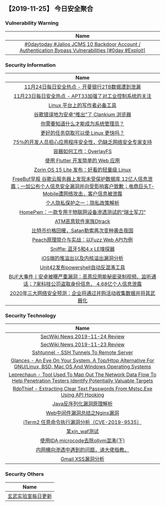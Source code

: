 
 ##   【2019-11-25】 今日安全聚合


###  						       							Vulnerability Warning

|                             Name                             |
| :----------------------------------------------------------: |
|[#0daytoday #Jalios JCMS 10 Backdoor Account / Authentication Bypass Vulnerabilities [#0day #Exploit]](http://0day.today/exploits/33582)|

### 						        							Security Information
|                             Name                                    |
| :----------------------------------------------------------: |
|[11月24日每日安全热点 - 开曼银行2TB数据遭到泄漏](https://www.anquanke.com/post/id/193508)|
|[11月23日每日安全热点 - APT33加强了对工业控制系统的关注](https://www.anquanke.com/post/id/193503)|
|[Linux 平台上的写作者必备工具](https://linux.cn/article-11610-1.html?utm_source=rss&utm_medium=rss)|
|[谷歌错误地为安卓“推出”了 Clankium 浏览器](https://linux.cn/article-11609-1.html?utm_source=rss&utm_medium=rss)|
|[你需要知道什么才能成为系统管理员？](https://linux.cn/article-11608-1.html?utm_source=rss&utm_medium=rss)|
|[更好的任务窃取可以使 Linux 更快吗？](https://linux.cn/article-11607-1.html?utm_source=rss&utm_medium=rss)|
|[75％的开发人员担心应用程序安全性，仍缺乏网络安全专家支持](https://linux.cn/article-11606-1.html?utm_source=rss&utm_medium=rss)|
|[容器如何工作：OverlayFS](https://linux.cn/article-11605-1.html?utm_source=rss&utm_medium=rss)|
|[使用 Flutter 开发简单的 Web 应用](https://linux.cn/article-11604-1.html?utm_source=rss&utm_medium=rss)|
|[Zorin OS 15 Lite 发布：好看的轻量级 Linux](https://linux.cn/article-11603-1.html?utm_source=rss&utm_medium=rss)|
|[FreeBuf早报  谷歌云服务器上发现未受保护数据库 12亿人信息泄露；一加公布个人信息安全漏洞并向受影响客户致歉；电商巨头T-Mobile遭网络攻击，客户信息被泄露](https://www.freebuf.com/news/221003.html)|
|[个人隐私保护之一：隐私政策解析](https://www.freebuf.com/articles/database/219564.html)|
|[HomePwn：一款专用于物联网设备渗透测试的“瑞士军刀”](https://www.freebuf.com/articles/terminal/218726.html)|
|[ATM恶意软件家族Dtrack](https://www.freebuf.com/articles/network/215831.html)|
|[比特币价格回暖，Satan勒索再次变种袭击我国](https://www.freebuf.com/news/219615.html)|
|[Peach原理简介与实战：以Fuzz Web API为例](https://www.freebuf.com/sectool/219584.html)|
|[Sniffle: 蓝牙5和4.x LE嗅探器](https://www.freebuf.com/sectool/219041.html)|
|[iOS端的堆溢出以及内核溢出漏洞分析](https://www.freebuf.com/vuls/217181.html)|
|[Unit42发布powershell自动反混淆工具](https://www.freebuf.com/sectool/219057.html)|
|[BUF大事件丨安卓被曝严重漏洞：恶意应用能秘密录制视频、监听通话；7家科技公司盗取身份信息， 4.68亿个人信息泄露](https://www.freebuf.com/news/220912.html)|
|[2020年三大网络安全预测：企业将通过并购活动收集数据并将其武器化](https://www.freebuf.com/articles/others-articles/219767.html)|

### 						        							Security  Technology
|                             Name                                    |
| :----------------------------------------------------------: |
|[SecWiki News 2019-11-24 Review](http://www.sec-wiki.com/?2019-11-24)|
|[SecWiki News 2019-11-23 Review](http://www.sec-wiki.com/?2019-11-23)|
|[Sshtunnel - SSH Tunnels To Remote Server](http://www.kitploit.com/2019/11/sshtunnel-ssh-tunnels-to-remote-server.html)|
|[Glances - An Eye On Your System. A Top/Htop Alternative For GNU/Linux, BSD, Mac OS And Windows Operating Systems](http://www.kitploit.com/2019/11/glances-eye-on-your-system-tophtop.html)|
|[Leprechaun - Tool Used To Map Out The Network Data Flow To Help Penetration Testers Identify Potentially Valuable Targets](http://www.kitploit.com/2019/11/leprechaun-tool-used-to-map-out-network.html)|
|[RdpThief - Extracting Clear Text Passwords From Mstsc.Exe Using API Hooking](http://www.kitploit.com/2019/11/rdpthief-extracting-clear-text.html)|
|[Java反序列化漏洞原理解析](http://xz.aliyun.com/t/6787)|
|[Web中间件漏洞总结之Nginx漏洞](http://xz.aliyun.com/t/6801)|
|[iTerm2 任意命令执行漏洞分析（CVE-2019-9535）](http://xz.aliyun.com/t/6796)|
|[某xin_waf测试](http://xz.aliyun.com/t/6786)|
|[使用IDA microcode去除ollvm混淆(下)](http://xz.aliyun.com/t/6795)|
|[内网横向渗透中遇到的问题，请大佬指教。](http://xz.aliyun.com/t/6789)|
|[Gmail XSS漏洞分析](http://xz.aliyun.com/t/6798)|

### 						        							Security  Others
|                             Name                                    |
| :----------------------------------------------------------: |
|[玄武实验室每日更新](https://weibo.com/p/1006065582522936/wenzhang?from=page_100606_profile&wvr=6&mod=wenzhangmore)|

